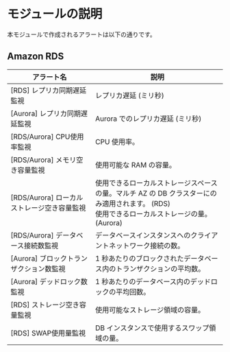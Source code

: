 # モジュールの説明

本モジュールで作成されるアラートは以下の通りです。

## Amazon RDS

| アラート名 | 説明 |
| ---- | ---- |
| [RDS] レプリカ同期遅延監視 | レプリカ遅延 (ミリ秒) |
| [Aurora] レプリカ同期遅延監視 | Aurora でのレプリカ遅延 (ミリ秒) |
| [RDS/Aurora] CPU使用率監視 | CPU 使用率。 |
| [RDS/Aurora] メモリ空き容量監視 | 使用可能な RAM の容量。 |
| [RDS/Aurora] ローカルストレージ空き容量監視 | 使用できるローカルストレージスペースの量。マルチ AZ の DB クラスターにのみ適用されます。 (RDS)<br>使用できるローカルストレージの量。 (Aurora) |
| [RDS/Aurora] データベース接続数監視 | データベースインスタンスへのクライアントネットワーク接続の数。 |
| [Aurora] ブロックトランザクション数監視 | 1 秒あたりのブロックされたデータベース内のトランザクションの平均数。 |
| [Aurora] デッドロック数監視 | 1 秒あたりのデータベース内のデッドロックの平均回数。 |
| [RDS] ストレージ空き容量監視 | 使用可能なストレージ領域の容量。 |
| [RDS] SWAP使用量監視 | DB インスタンスで使用するスワップ領域の量。 |

